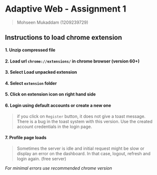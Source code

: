# Adaptive Web  - Assignment 1
> Mohseen Mukaddam (1209239729)

## Instructions to load chrome extension

#### 1. Unzip compressed file
#### 2. Load url ```chrome://extensions/``` in chrome browser (version 60+)
#### 3. Select Load unpacked extension
#### 4. Select ```extension``` folder
#### 5. Click on extension icon on right hand side
#### 6. Login using default accounts or create a new one
> if you click on ```Register``` button, it does not give a toast message. There is a bug in the toast system with this version. Use the created account credentials in the login page.
#### 7. Profile page loads
> Sometimes the server is idle and initial request might be slow or display an error on the dashboard. In that case, logout, refresh and login again. (free server)

*For minimal errors use recommended chrome version*

